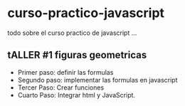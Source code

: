 # curso-practico-javascript

todo sobre el curso practico de javascript
...

## tALLER #1 figuras geometricas

- Primer paso: definir las formulas
- Segundo paso: implementar las formulas en javascript
- Tercer Paso: Crear funciones
- Cuarto Paso: Integrar html y JavaScript.
